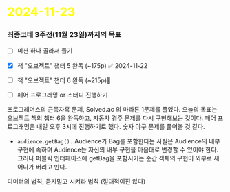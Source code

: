 # <span style="color:yellow">2024-11-23</span>

### 최종코테 3주전(11월 23일)까지의 목표
- [ ] 미션 하나 골라서 풀기
- [x] 책 "오브젝트" 챕터 5 완독 (~175p) ✅ 2024-11-22
- [ ] 책 "오브젝트" 챕터 6 완독 (~215p)
- [ ] 페어 프로그래밍 or 스터디 진행하기


프로그래머스의 근묵자흑 문제, Solved.ac 의 마라톤 1문제를 풀었다.
오늘의 목표는 오브젝트 책의 챕터 6을 완독하고, 자동차 경주 문제를 다시 구현해보는 것이다.
페어 프로그래밍은 내일 오후 3시에 진행하기로 했다. 숫자 야구 문제를 풀어볼 것 같다.

- ``audience.getBag().`` Audience가 Bag를 포함한다는 사실은 Audience의 내부 구현에 속하며 Audience는 자신의 내부 구현을 마음대로 변경할 수 있어야 한다. 그러나 퍼블릭 인터페이스에 getBag을 포함시키는 순간 객체의 구현이 외부로 새어나가 버리고 만다.


디미터의 법칙, 묻지말고 시켜라 법칙 (절대적이진 않다)
